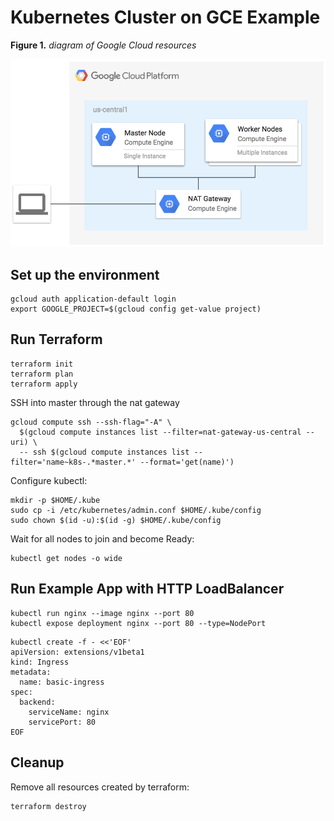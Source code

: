 # Kubernetes Cluster on GCE Example

**Figure 1.** *diagram of Google Cloud resources*

![architecture diagram](./diagram.png)

## Set up the environment

```
gcloud auth application-default login
export GOOGLE_PROJECT=$(gcloud config get-value project)
```

## Run Terraform

```
terraform init
terraform plan
terraform apply
```

SSH into master through the nat gateway

```
gcloud compute ssh --ssh-flag="-A" \
  $(gcloud compute instances list --filter=nat-gateway-us-central --uri) \
  -- ssh $(gcloud compute instances list --filter='name~k8s-.*master.*' --format='get(name)')
```

Configure kubectl:

```
mkdir -p $HOME/.kube
sudo cp -i /etc/kubernetes/admin.conf $HOME/.kube/config
sudo chown $(id -u):$(id -g) $HOME/.kube/config
```

Wait for all nodes to join and become Ready:

```
kubectl get nodes -o wide
```

## Run Example App with HTTP LoadBalancer

```
kubectl run nginx --image nginx --port 80
kubectl expose deployment nginx --port 80 --type=NodePort
```

```
kubectl create -f - <<'EOF'
apiVersion: extensions/v1beta1
kind: Ingress
metadata:
  name: basic-ingress
spec:
  backend:
    serviceName: nginx
    servicePort: 80
EOF
```

## Cleanup

Remove all resources created by terraform:

```
terraform destroy
```
